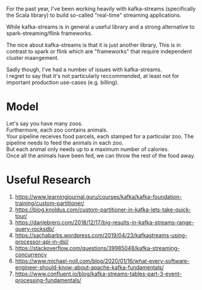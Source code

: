 For the past year, I've been working heavily with kafka-streams (specifically the Scala library) to build
so-called "real-time" streaming applications.  

While kafka-streams is in general a useful library and a strong alternative to spark-streaming/flink frameworks. 

The nice about kafka-streams is that it is just another library, 
This is in contrast to spark or flink which are "frameworks" that require independent cluster maangement.  


Sadly though, I've had a number of issues with kafka-streams.  
I regret to say that it's not particularly reccommended, at least not for important production use-cases (e.g. billing). 


# Model

Let's say you have many zoos.  
Furthermore, each zoo contains animals.   
Your pipeline receives food parcels, each stamped for a particular zoo. 
The pipeline needs to feed the animals in each zoo.  
But each animal only needs up to a maximum number of calories.  
Once all the animals have been fed, we can throw the rest of the food away. 

# Useful Research

1. https://www.learningjournal.guru/courses/kafka/kafka-foundation-training/custom-partitioner/
2. https://blog.knoldus.com/custom-partitioner-in-kafka-lets-take-quick-tour/
3. https://danlebrero.com/2018/12/17/big-results-in-kafka-streams-range-query-rocksdb/
4. https://sachabarbs.wordpress.com/2019/04/23/kafkastreams-using-processor-api-in-dsl/
5. https://stackoverflow.com/questions/39985048/kafka-streaming-concurrency
6. https://www.michael-noll.com/blog/2020/01/16/what-every-software-engineer-should-know-about-apache-kafka-fundamentals/
7. https://www.confluent.io/blog/kafka-streams-tables-part-3-event-processing-fundamentals/

  
